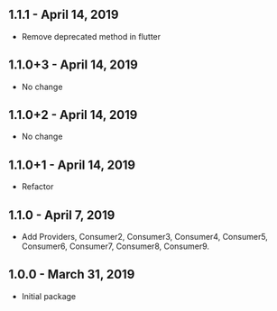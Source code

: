 ## 1.1.1 - April 14, 2019

- Remove deprecated method in flutter

## 1.1.0+3 - April 14, 2019

- No change

## 1.1.0+2 - April 14, 2019

- No change

## 1.1.0+1 - April 14, 2019

- Refactor

## 1.1.0 - April 7, 2019

- Add Providers, Consumer2, Consumer3, Consumer4, Consumer5, Consumer6, Consumer7, Consumer8, Consumer9.

## 1.0.0 - March 31, 2019

- Initial package